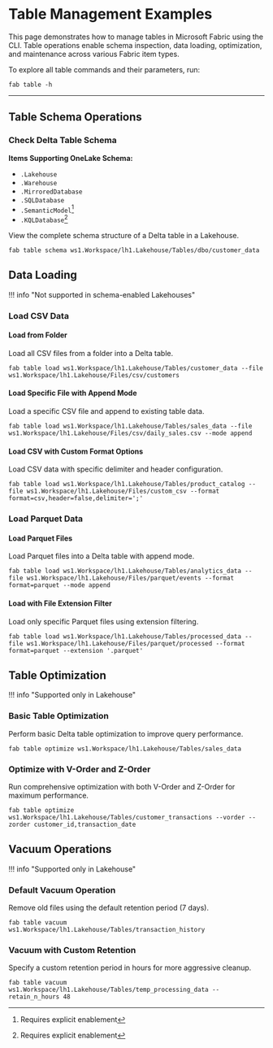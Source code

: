# Table Management Examples

This page demonstrates how to manage tables in Microsoft Fabric using the CLI. Table operations enable schema inspection, data loading, optimization, and maintenance across various Fabric item types.

To explore all table commands and their parameters, run:

```
fab table -h
```

---

## Table Schema Operations

### Check Delta Table Schema

**Items Supporting OneLake Schema:**

- `.Lakehouse`
- `.Warehouse`
- `.MirroredDatabase`
- `.SQLDatabase`
- `.SemanticModel`[^1]
- `.KQLDatabase`[^1]

[^1]: Requires explicit enablement

View the complete schema structure of a Delta table in a Lakehouse.

```
fab table schema ws1.Workspace/lh1.Lakehouse/Tables/dbo/customer_data
```


## Data Loading

!!! info "Not supported in schema-enabled Lakehouses"

### Load CSV Data

#### Load from Folder

Load all CSV files from a folder into a Delta table.

```
fab table load ws1.Workspace/lh1.Lakehouse/Tables/customer_data --file ws1.Workspace/lh1.Lakehouse/Files/csv/customers
```

#### Load Specific File with Append Mode

Load a specific CSV file and append to existing table data.

```
fab table load ws1.Workspace/lh1.Lakehouse/Tables/sales_data --file ws1.Workspace/lh1.Lakehouse/Files/csv/daily_sales.csv --mode append
```

#### Load CSV with Custom Format Options

Load CSV data with specific delimiter and header configuration.

```
fab table load ws1.Workspace/lh1.Lakehouse/Tables/product_catalog --file ws1.Workspace/lh1.Lakehouse/Files/custom_csv --format format=csv,header=false,delimiter=';'
```

### Load Parquet Data

#### Load Parquet Files

Load Parquet files into a Delta table with append mode.

```
fab table load ws1.Workspace/lh1.Lakehouse/Tables/analytics_data --file ws1.Workspace/lh1.Lakehouse/Files/parquet/events --format format=parquet --mode append
```

#### Load with File Extension Filter

Load only specific Parquet files using extension filtering.

```
fab table load ws1.Workspace/lh1.Lakehouse/Tables/processed_data --file ws1.Workspace/lh1.Lakehouse/Files/parquet/processed --format format=parquet --extension '.parquet'
```

## Table Optimization

!!! info "Supported only in Lakehouse"

### Basic Table Optimization

Perform basic Delta table optimization to improve query performance.

```
fab table optimize ws1.Workspace/lh1.Lakehouse/Tables/sales_data
```

### Optimize with V-Order and Z-Order

Run comprehensive optimization with both V-Order and Z-Order for maximum performance.

```
fab table optimize ws1.Workspace/lh1.Lakehouse/Tables/customer_transactions --vorder --zorder customer_id,transaction_date
```


## Vacuum Operations

!!! info "Supported only in Lakehouse"

### Default Vacuum Operation

Remove old files using the default retention period (7 days).

```
fab table vacuum ws1.Workspace/lh1.Lakehouse/Tables/transaction_history
```

### Vacuum with Custom Retention

Specify a custom retention period in hours for more aggressive cleanup.

```
fab table vacuum ws1.Workspace/lh1.Lakehouse/Tables/temp_processing_data --retain_n_hours 48
```
